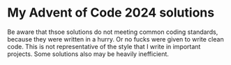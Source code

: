 # My Advent of Code 2024 solutions

Be aware that thsoe solutions do not meeting common coding standards, because they were written in a hurry. Or no fucks were given to write clean code. This is not representative of the style that I write in important projects. Some solutions also may be heavily inefficient.